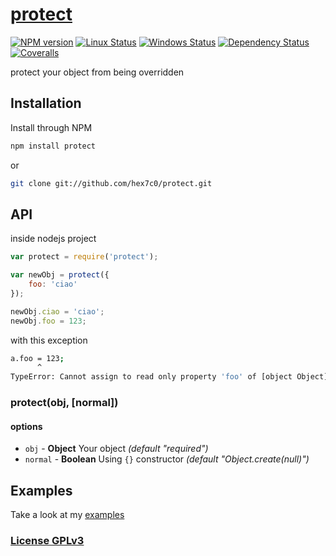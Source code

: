 # [protect](http://supergiovane.tk/#/protect)

[![NPM version](https://img.shields.io/npm/v/protect.svg)](https://www.npmjs.com/package/protect)
[![Linux Status](https://img.shields.io/travis/hex7c0/protect.svg?label=linux)](https://travis-ci.org/hex7c0/protect)
[![Windows Status](https://img.shields.io/appveyor/ci/hex7c0/protect.svg?label=windows)](https://ci.appveyor.com/project/hex7c0/protect)
[![Dependency Status](https://img.shields.io/david/hex7c0/protect.svg)](https://david-dm.org/hex7c0/protect)
[![Coveralls](https://img.shields.io/coveralls/hex7c0/protect.svg)](https://coveralls.io/r/hex7c0/protect)

protect your object from being overridden

## Installation

Install through NPM

```bash
npm install protect
```
or
```bash
git clone git://github.com/hex7c0/protect.git
```

## API

inside nodejs project
```js
var protect = require('protect');

var newObj = protect({
    foo: 'ciao'
});

newObj.ciao = 'ciao';
newObj.foo = 123;
```
with this exception
```sh
a.foo = 123;
      ^
TypeError: Cannot assign to read only property 'foo' of [object Object]
```

### protect(obj, [normal])

#### options

 - `obj` - **Object** Your object *(default "required")*
 - `normal` - **Boolean** Using `{}` constructor *(default "Object.create(null)")*

## Examples

Take a look at my [examples](examples)

### [License GPLv3](LICENSE)
